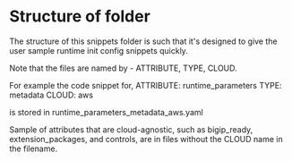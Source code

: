 # Structure of folder

The structure of this snippets folder is such that it's designed to give the user sample runtime init config snippets quickly.

Note that the files are named by - ATTRIBUTE, TYPE, CLOUD.

For example the code snippet for,
ATTRIBUTE: runtime_parameters
TYPE: metadata
CLOUD: aws

is stored in runtime_parameters_metadata_aws.yaml

Sample of attributes that are cloud-agnostic, such as bigip_ready, extension_packages, and controls, are in files without the CLOUD name in the filename.